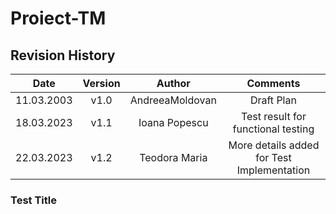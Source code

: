 # Proiect-TM
## Revision History
| Date | Version   | Author   | Comments |
| :---: | :---: | :---: | :---: |
| 11.03.2003 | v1.0    | AndreeaMoldovan    | Draft Plan |
| 18.03.2023 | v1.1    | Ioana Popescu      |Test result for functional testing
| 22.03.2023 | v1.2    | Teodora Maria      |More details added for Test Implementation |
### Test Title
